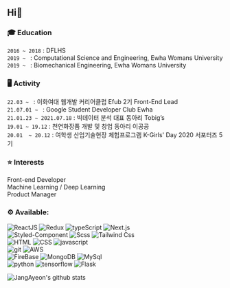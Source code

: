 <H2>Hi👋</h2>
<h3>🎓 Education</h3>

`2016 ~ 2018` : DFLHS<br>
`2019 ~ ` : Computational Science and Engineering, Ewha Womans University<br>
`2019 ~ ` : Biomechanical Engineering, Ewha Womans University</h5>

<h3>🖥 Activity</h3>

`22.03 ~ ` : 이화여대 웹개발 커리어클럽 Efub 2기 Front-End Lead<br>
`21.07.01 ~ ` : Google Student Developer Club Ewha<br>
`21.01.23 ~ 2021.07.18` : 빅데이터 분석 대표 동아리 Tobig’s<br>
`19.01 ~ 19.12` : 천연화장품 개발 및 창업 동아리 이공공<br>
`20.01  ~ 20.12`  : 여학생 산업기술현장 체험프로그램 K-Girls' Day 2020 서포터즈 5기<br>

<h3>⭐ Interests</h3>
Front-end Developer<br>
Machine Learning / Deep Learning<br>
Product Manager<br>



 <h3> ⚙️ Available:  </h3>
 
 ![ReactJS](https://img.shields.io/badge/react-61DAFB?style=for-the-badge&logo=react&logoColor=black)
 ![Redux](https://img.shields.io/badge/redux-764ABC?style=for-the-badge&logo=redux&logoColor=white)
 ![typeScript](https://img.shields.io/badge/typescript-3178C6?style=for-the-badge&logo=typescript&logoColor=white)
 ![Next.js](https://img.shields.io/badge/next.js-000000?style=for-the-badge&logo=next.js&logoColor=white)<br>
 ![Styled-Component](https://img.shields.io/badge/styled--components-DB7093?style=for-the-badge&logo=styled-components&logoColor=white)
 ![Scss](https://img.shields.io/badge/Sass-CC6699?style=for-the-badge&logo=Sass&logoColor=white)
 ![Tailwind Css](https://img.shields.io/badge/Tailwind--CSS-06B6D4?style=for-the-badge&logo=Tailwind-css&logoColor=white)<br>
 ![HTML](https://img.shields.io/badge/HTML-E34F26?style=for-the-badge&logo=Html5&logoColor=white) 
 ![CSS](https://img.shields.io/badge/CSS-1572B6?style=for-the-badge&logo=Css3&logoColor=white)
 ![javascript](https://img.shields.io/badge/javascript-F7DF1E?style=for-the-badge&logo=javascript&logoColor=black)<br>
 ![git](https://img.shields.io/badge/git-F05032?style=for-the-badge&logo=git&logoColor=white)
 ![AWS](https://img.shields.io/badge/amazonaws-232F3E?style=for-the-badge&logo=amazonaws&logoColor=white)<br>
 ![FireBase](https://img.shields.io/badge/firebase-FFCA28?style=for-the-badge&logo=firebase&logoColor=white)
 ![MongoDB](https://img.shields.io/badge/mongoDB-47A248?style=for-the-badge&logo=MongoDB&logoColor=white)
 ![MySql](https://img.shields.io/badge/mysql-4479A1?style=for-the-badge&logo=mysql&logoColor=white)<br>
 ![python](https://img.shields.io/badge/Python-3766AB?style=for-the-badge&logo=Python&logoColor=white) 
 ![tensorflow](https://img.shields.io/badge/tensorflow-FCC624?style=for-the-badge&logo=Tensorflow&logoColor=black)
 ![Flask](https://img.shields.io/badge/flask-000000?style=for-the-badge&logo=flask&logoColor=white)

 
![JangAyeon's github stats](https://github-readme-stats.vercel.app/api?username=JangAyeon&show_icons=true&theme=tokyonight)

